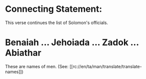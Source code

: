 # Connecting Statement:

This verse continues the list of Solomon's officials.

# Benaiah ... Jehoiada ... Zadok ... Abiathar

These are names of men. (See: [[rc://en/ta/man/translate/translate-names]])

